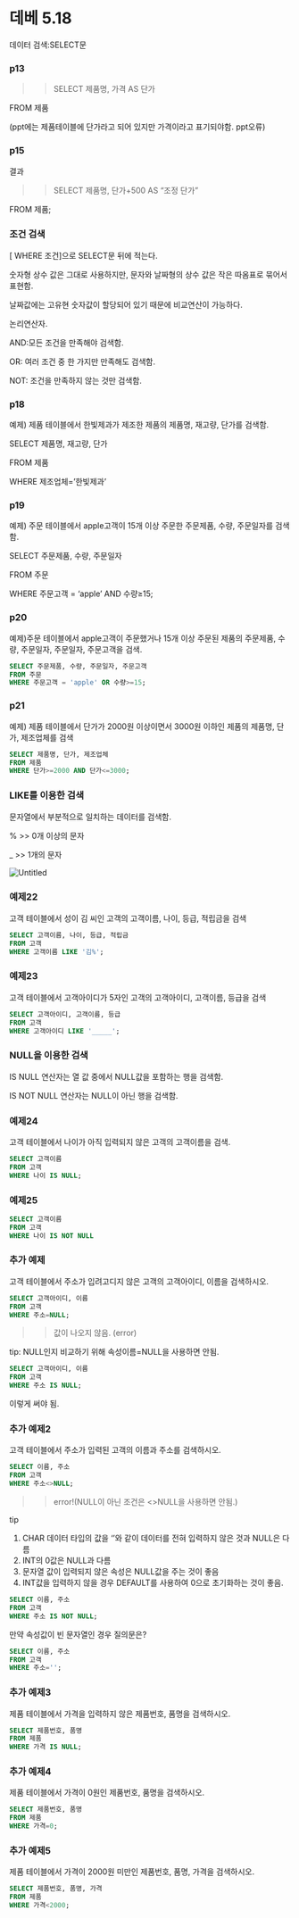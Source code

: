 # 데베 5.18

데이터 검색:SELECT문

### p13

>> SELECT 제품명, 가격 AS 단가

FROM 제품

(ppt에는 제품테이블에 단가라고 되어 있지만 가격이라고 표기되야함. ppt오류)

### p15

결과

>> SELECT 제품명, 단가+500 AS “조정 단가”

FROM 제품;

### 조건 검색

[ WHERE 조건]으로 SELECT문 뒤에 적는다.

숫자형 상수 값은 그대로 사용하지만, 문자와 날짜형의 상수 값은 작은 따옴표로 묶어서 표현함.

날짜값에는 고유현 숫자값이 할당되어 있기 때문에 비교연산이 가능하다.

논리연산자.

AND:모든 조건을 만족해야 검색함.

OR: 여러 조건 중 한 가지만 만족해도 검색함.

NOT: 조건을 만족하지 않는 것만 검색함.

### p18

예제) 제품 테이블에서 한빛제과가 제조한 제품의 제품명, 재고량, 단가를 검색함.

>>

SELECT 제품명, 재고량, 단가

FROM 제품

WHERE 제조업체=’한빛제과’

### p19

예제) 주문 테이블에서 apple고객이 15개 이상 주문한 주문제품, 수량, 주문일자를 검색함.

>>

SELECT 주문제품, 수량, 주문일자

FROM 주문

WHERE 주문고객 = ‘apple’ AND 수량≥15;

### p20

예제)주문 테이블에서 apple고객이 주문했거나 15개 이상 주문된 제품의 주문제품, 수량, 주문일자, 주문일자, 주문고객을 검색.

>>

```sql
SELECT 주문제품, 수량, 주문일자, 주문고객
FROM 주문
WHERE 주문고객 = 'apple' OR 수량>=15; 
```

### p21

예제) 제품 테이블에서 단가가 2000원 이상이면서 3000원 이하인 제품의 제품명, 단가, 제조업체를 검색

```sql
SELECT 제품명, 단가, 제조업체
FROM 제품
WHERE 단가>=2000 AND 단가<=3000;
```

### LIKE를 이용한 검색

문자열에서 부분적으로 일치하는 데이터를 검색함.

% >> 0개 이상의 문자

_  >> 1개의 문자

![Untitled](%E1%84%83%E1%85%A6%E1%84%87%E1%85%A6%205%2018%20bd8a34c4c0e04e7d84c07fbd334d96b7/Untitled.png)

### 예제22

고객 테이블에서 성이 김 씨인 고객의 고객이름, 나이, 등급, 적립금을 검색

```sql
SELECT 고객이름, 나이, 등급, 적립금
FROM 고객
WHERE 고객이름 LIKE '김%';
```

### 예제23

고객 테이블에서 고객아이디가 5자인 고객의 고객아이디, 고객이름, 등급을 검색

```sql
SELECT 고객아이디, 고객이름, 등급
FROM 고객
WHERE 고객아이디 LIKE '_____';
```

### NULL을 이용한 검색

IS NULL 연산자는 열 값 중에서 NULL값을 포함하는 행을 검색함.

IS NOT NULL 연산자는 NULL이 아닌 행을 검색함.

### 예제24

고객 테이블에서 나이가 아직 입력되지 않은 고객의 고객이름을 검색.

```sql
SELECT 고객이름
FROM 고객
WHERE 나이 IS NULL;
```

### 예제25

```sql
SELECT 고객이름
FROM 고객
WHERE 나이 IS NOT NULL
```

### 추가 예제

고객 테이블에서 주소가 입려고디지 않은 고객의 고객아이디, 이름을 검색하시오.

```sql
SELECT 고객아이디, 이름
FROM 고객
WHERE 주소=NULL;
```

>> 값이 나오지 않음. (error)

tip: NULL인지 비교하기 위해 속성이름=NULL을 사용하면 안됨.

```sql
SELECT 고객아이디, 이름
FROM 고객
WHERE 주소 IS NULL;
```

이렇게 써야 됨.

### 추가 예제2

고객 테이블에서 주소가 입력된 고객의 이름과 주소를 검색하시오.

```sql
SELECT 이름, 주소
FROM 고객
WHERE 주소<>NULL;
```

>> error!(NULL이 아닌 조건은 <>NULL을 사용하면 안됨.)

tip

1. CHAR 데이터 타입의 값을 ‘’와 같이 데이터를 전혀 입력하지 않은 것과 NULL은 다름
2. INT의 0값은 NULL과 다름
3. 문자열 값이 입력되지 않은 속성은 NULL값을 주는 것이 좋음
4. INT값을 입력하지 않을 경우 DEFAULT를 사용하여 0으로 초기화하는 것이 좋음.

>>

```sql
SELECT 이름, 주소
FROM 고객
WHERE 주소 IS NOT NULL;
```

만약 속성값이 빈 문자열인 경우 질의문은?

```sql
SELECT 이름, 주소
FROM 고객
WHERE 주소='';
```

### 추가 예제3

제품 테이블에서 가격을 입력하지 않은 제품번호, 품명을 검색하시오.

```sql
SELECT 제품번호, 품명
FROM 제품
WHERE 가격 IS NULL;
```

### 추가 예제4

제품 테이블에서 가격이 0원인 제품번호, 품명을 검색하시오.

```sql
SELECT 제품번호, 품명
FROM 제품
WHERE 가격=0;
```

### 추가 예제5

제품 테이블에서 가격이 2000원 미만인 제품번호, 품명, 가격을 검색하시오.

```sql
SELECT 제품번호, 품명, 가격
FROM 제품
WHERE 가격<2000;
```

###